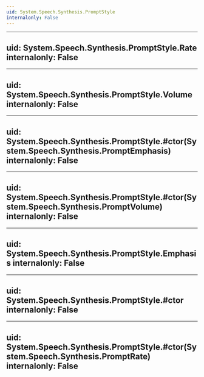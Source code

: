 ```yaml
---
uid: System.Speech.Synthesis.PromptStyle
internalonly: False
---
```


---
uid: System.Speech.Synthesis.PromptStyle.Rate
internalonly: False
---

---
uid: System.Speech.Synthesis.PromptStyle.Volume
internalonly: False
---

---
uid: System.Speech.Synthesis.PromptStyle.#ctor(System.Speech.Synthesis.PromptEmphasis)
internalonly: False
---

---
uid: System.Speech.Synthesis.PromptStyle.#ctor(System.Speech.Synthesis.PromptVolume)
internalonly: False
---

---
uid: System.Speech.Synthesis.PromptStyle.Emphasis
internalonly: False
---

---
uid: System.Speech.Synthesis.PromptStyle.#ctor
internalonly: False
---

---
uid: System.Speech.Synthesis.PromptStyle.#ctor(System.Speech.Synthesis.PromptRate)
internalonly: False
---
